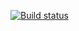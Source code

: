 [![Build status](https://ci.appveyor.com/api/projects/status/hkl5o79a5kopk7w7/branch/main?svg=true)](https://ci.appveyor.com/project/xXInnaXx/page-objects/branch/main)
